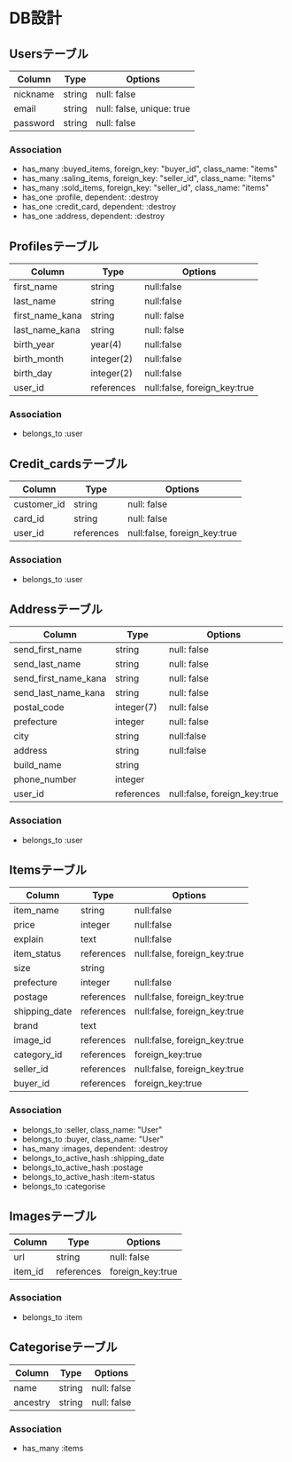 # DB設計

## Usersテーブル
|Column|Type|Options|
|------|----|-------|
|nickname|string|null: false|
|email|string|null: false, unique: true|
|password|string|null: false|
### Association
- has_many :buyed_items, foreign_key: "buyer_id", class_name: "items"
- has_many :saling_items, foreign_key: "seller_id", class_name: "items"
- has_many :sold_items, foreign_key: "seller_id", class_name: "items"
- has_one :profile, dependent: :destroy
- has_one :credit_card, dependent: :destroy
- has_one :address, dependent: :destroy

## Profilesテーブル
|Column|Type|Options|
|------|----|-------|
|first_name|string|null:false|
|last_name|string|null:false|
|first_name_kana|string|null: false|
|last_name_kana|string|null: false|
|birth_year|year(4)|null:false|
|birth_month|integer(2)|null:false|
|birth_day|integer(2)|null:false|
|user_id|references|null:false, foreign_key:true|
### Association
- belongs_to :user

## Credit_cardsテーブル
|Column|Type|Options|
|------|----|-------|
|customer_id|string|null: false|
|card_id|string|null: false|
|user_id|references|null:false, foreign_key:true|
### Association
- belongs_to :user

## Addressテーブル
|Column|Type|Options|
|------|----|-------|
|send_first_name|string|null: false|
|send_last_name|string|null: false|
|send_first_name_kana|string|null: false|
|send_last_name_kana|string|null: false|
|postal_code|integer(7)|null: false|
|prefecture|integer|null: false|
|city|string|null:false|
|address|string|null:false|
|build_name|string||
|phone_number|integer||
|user_id|references|null:false, foreign_key:true|
### Association
- belongs_to :user

## Itemsテーブル
|Column|Type|Options|
|------|----|-------|
|item_name|string|null:false|
|price|integer|null:false|
|explain|text|null:false|
|item_status|references|null:false, foreign_key:true|
|size|string||
|prefecture|integer|null:false|
|postage|references|null:false, foreign_key:true|
|shipping_date|references|null:false, foreign_key:true|
|brand|text||
|image_id|references|null:false, foreign_key:true|
|category_id|references|foreign_key:true|
|seller_id|references|null:false, foreign_key:true|
|buyer_id|references|foreign_key:true|
### Association
- belongs_to :seller, class_name: "User"
- belongs_to :buyer, class_name: "User"
- has_many :images, dependent: :destroy
- belongs_to_active_hash :shipping_date
- belongs_to_active_hash :postage
- belongs_to_active_hash :item-status
- belongs_to :categorise

## Imagesテーブル
|Column|Type|Options|
|------|----|-------|
|url|string|null: false|
|item_id|references|foreign_key:true|
### Association
- belongs_to :item

## Categoriseテーブル
|Column|Type|Options|
|------|----|-------|
|name|string|null: false|
|ancestry|string|null: false|
### Association
- has_many :items

